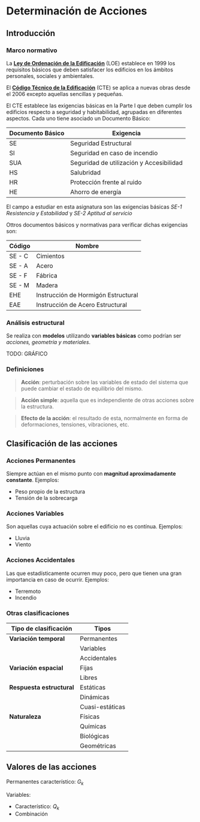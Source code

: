 # Determinación de Acciones



## Introducción

### Marco normativo

La **[Ley de Ordenación de la Edificación](http://es.wikipedia.org/wiki/Ley_de_Ordenaci%C3%B3n_de_la_Edificaci%C3%B3n_de_Espa%C3%B1a)** (LOE) establece en 1999 los requisitos básicos que deben satisfacer los edificios en los ámbitos personales, sociales y ambientales.

El **[Código Técnico de la Edificación](www.codigotecnico.org)** (CTE) se aplica a nuevas obras desde el 2006 excepto aquellas sencillas y pequeñas.

El CTE establece las exigencias básicas en la Parte I que deben cumplir los edificios respecto a seguridad y habitabilidad, agrupadas en diferentes aspectos. Cada uno tiene asociado un Documento Básico:

| Documento Básico | Exigencia                                |
|------------------|------------------------------------------|
| SE               | Seguridad Estructural                    |
| SI               | Seguridad en caso de incendio            |
| SUA              | Seguridad de utilización y Accesibilidad |
| HS               | Salubridad                               |
| HR               | Protección frente al ruido               |
| HE               | Ahorro de energía                        |

El campo a estudiar en esta asignatura son las exigencias básicas *SE-1 Resistencia y Estabilidad* y *SE-2 Aptitud al servicio*

Ottros documentos básicos y normativas para verificar dichas exigencias son:

| Código | Nombre                              |
|--------|-------------------------------------|
| SE - C | Cimientos                           |
| SE - A | Acero                               |
| SE - F | Fábrica                             |
| SE - M | Madera                              |
| EHE    | Instrucción de Hormigón Estructural |
| EAE    | Instrucción de Acero Estructural    |

### Análisis estructural

Se realiza con **modelos** utilizando **variables básicas** como podrían ser *acciones, geometría y materiales*.

TODO: GRÁFICO

### Definiciones

> **Acción**: perturbación sobre las variables de estado del sistema que puede cambiar el estado de equilibrio del mismo.

> **Acción simple**: aquella que es independiente de otras acciones sobre la estructura.

> **Efecto de la acción**: el resultado de esta, normalmente en forma de deformaciones, tensiones, vibraciones, etc.



## Clasificación de las acciones

### Acciones Permanentes

Siempre actúan en el mismo punto con **magnitud aproximadamente constante**. Ejemplos:
- Peso propio de la estructura
- Tensión de la sobrecarga

### Acciones Variables

Son aquellas cuya actuación sobre el edificio no es contínua. Ejemplos:

- Lluvia
- Viento

### Acciones Accidentales

Las que estadísticamente ocurren muy poco, pero que tienen una gran importancia en caso de ocurrir. Ejemplos:

- Terremoto
- Incendio

### Otras clasificaciones

| Tipo de clasificación     | Tipos           |
|---------------------------|-----------------|
| **Variación temporal**    | Permanentes     |
|                           | Variables       |
|                           | Accidentales    |
| **Variación espacial**    | Fijas           |
|                           | Libres          |
| **Respuesta estructural** | Estáticas       |
|                           | Dinámicas       |
|                           | Cuasi-estáticas |
| **Naturaleza**            | Físicas         |
|                           | Químicas        |
|                           | Biológicas      |
|                           | Geométricas     |




## Valores de las acciones

Permanentes característico: $G_k$

Variables:
  - Característico: $Q_k$
  - Combinación



















